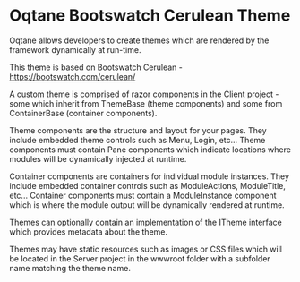 # Oqtane Bootswatch Cerulean Theme

Oqtane allows developers to create themes which are rendered by the framework dynamically at run-time. 

This theme is based on Bootswatch Cerulean - https://bootswatch.com/cerulean/

A custom theme is comprised of razor components in the Client project - some which inherit from ThemeBase (theme components) and some from ContainerBase (container components).

Theme components are the structure and layout for your pages. They include embedded theme controls such as Menu, Login, etc... Theme components must contain Pane components which indicate locations where modules will be dynamically injected at runtime.

Container components are containers for individual module instances. They include embedded container controls such as ModuleActions, ModuleTitle, etc... Container components must contain a ModuleInstance component which is where the module output will be dynamically rendered at runtime.

Themes can optionally contain an implementation of the ITheme interface which provides metadata about the theme.

Themes may have static resources such as images or CSS files which will be located in the Server project in the wwwroot folder with a subfolder name matching the theme name.
